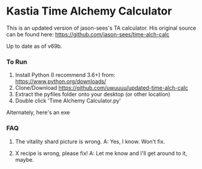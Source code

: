 # Kastia Time Alchemy Calculator

This is an updated version of jason-sees's TA calculator. His original source can be found here: https://github.com/jason-sees/time-alch-calc

Up to date as of v69b.


### To Run

1. Install Python (I recommend 3.6+) from: https://www.python.org/downloads/
2. Clone/Download https://github.com/uwuuuu/updated-time-alch-calc
3. Extract the pyfiles folder onto your desktop (or other location)
4. Double click 'Time Alchemy Calculator.py'

Alternately, here's an exe 

### FAQ

1. The vitality shard picture is wrong.
A: Yes, I know. Won't fix.

2. X recipe is wrong, please fix!
A: Let me know and I'll get around to it, maybe.
